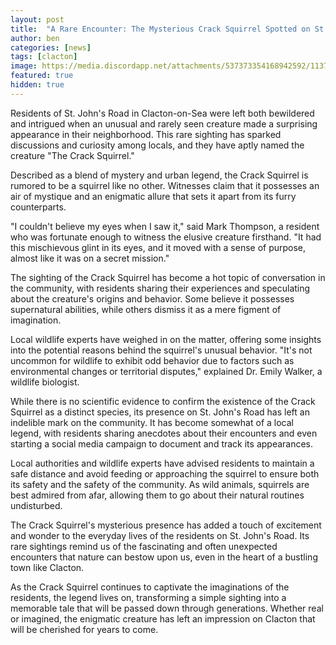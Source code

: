 ```yaml
---
layout: post
title:  "A Rare Encounter: The Mysterious Crack Squirrel Spotted on St. John's Road, Clacton"
author: ben
categories: [news]
tags: [clacton]
image: https://media.discordapp.net/attachments/537373354168942592/1137752853566476378/84rb91k264gb1.jpg
featured: true
hidden: true
---
```


Residents of St. John's Road in Clacton-on-Sea were left both bewildered and intrigued when an unusual and rarely seen creature made a surprising appearance in their neighborhood. This rare sighting has sparked discussions and curiosity among locals, and they have aptly named the creature "The Crack Squirrel."

Described as a blend of mystery and urban legend, the Crack Squirrel is rumored to be a squirrel like no other. Witnesses claim that it possesses an air of mystique and an enigmatic allure that sets it apart from its furry counterparts.

"I couldn't believe my eyes when I saw it," said Mark Thompson, a resident who was fortunate enough to witness the elusive creature firsthand. "It had this mischievous glint in its eyes, and it moved with a sense of purpose, almost like it was on a secret mission."

The sighting of the Crack Squirrel has become a hot topic of conversation in the community, with residents sharing their experiences and speculating about the creature's origins and behavior. Some believe it possesses supernatural abilities, while others dismiss it as a mere figment of imagination.

Local wildlife experts have weighed in on the matter, offering some insights into the potential reasons behind the squirrel's unusual behavior. "It's not uncommon for wildlife to exhibit odd behavior due to factors such as environmental changes or territorial disputes," explained Dr. Emily Walker, a wildlife biologist.

While there is no scientific evidence to confirm the existence of the Crack Squirrel as a distinct species, its presence on St. John's Road has left an indelible mark on the community. It has become somewhat of a local legend, with residents sharing anecdotes about their encounters and even starting a social media campaign to document and track its appearances.

Local authorities and wildlife experts have advised residents to maintain a safe distance and avoid feeding or approaching the squirrel to ensure both its safety and the safety of the community. As wild animals, squirrels are best admired from afar, allowing them to go about their natural routines undisturbed.

The Crack Squirrel's mysterious presence has added a touch of excitement and wonder to the everyday lives of the residents on St. John's Road. Its rare sightings remind us of the fascinating and often unexpected encounters that nature can bestow upon us, even in the heart of a bustling town like Clacton.

As the Crack Squirrel continues to captivate the imaginations of the residents, the legend lives on, transforming a simple sighting into a memorable tale that will be passed down through generations. Whether real or imagined, the enigmatic creature has left an impression on Clacton that will be cherished for years to come.
